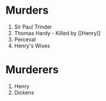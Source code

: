 # Murders
1. Sir Paul Trinder
2. Thomas Hardy - Killed by [[Henry]]
3. Perceval
4. Henry's Wives

# Murderers
1. Henry
2. Dickens